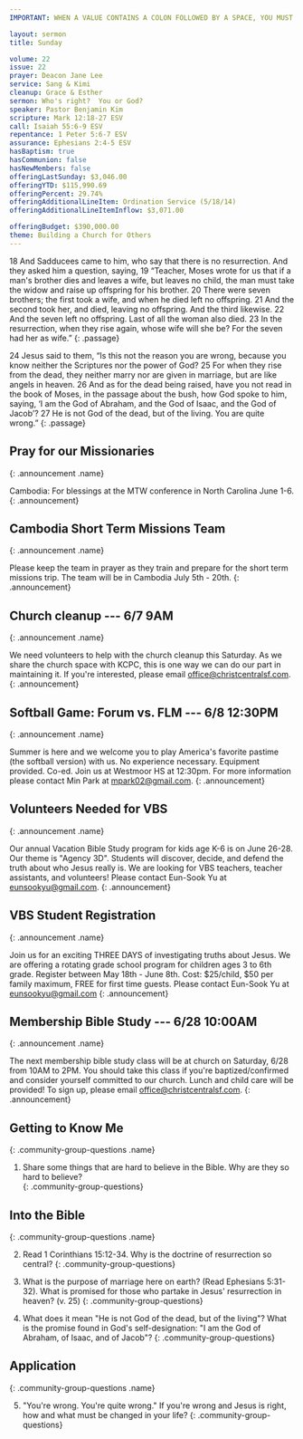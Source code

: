 ```yaml
---
IMPORTANT: WHEN A VALUE CONTAINS A COLON FOLLOWED BY A SPACE, YOU MUST USE &#58;

layout: sermon
title: Sunday

volume: 22
issue: 22
prayer: Deacon Jane Lee
service: Sang & Kimi
cleanup: Grace & Esther
sermon: Who's right?  You or God?
speaker: Pastor Benjamin Kim
scripture: Mark 12:18-27 ESV
call: Isaiah 55:6-9 ESV
repentance: 1 Peter 5:6-7 ESV
assurance: Ephesians 2:4-5 ESV
hasBaptism: true
hasCommunion: false
hasNewMembers: false
offeringLastSunday: $3,046.00
offeringYTD: $115,990.69
offeringPercent: 29.74%
offeringAdditionalLineItem: Ordination Service (5/18/14)
offeringAdditionalLineItemInflow: $3,071.00

offeringBudget: $390,000.00
theme: Building a Church for Others
---
```


18 And Sadducees came to him, who say that there is no resurrection. And they asked him a question, saying, 19 “Teacher, Moses wrote for us that if a man's brother dies and leaves a wife, but leaves no child, the man must take the widow and raise up offspring for his brother. 20 There were seven brothers; the first took a wife, and when he died left no offspring. 21 And the second took her, and died, leaving no offspring. And the third likewise. 22 And the seven left no offspring. Last of all the woman also died. 23 In the resurrection, when they rise again, whose wife will she be? For the seven had her as wife.”
{: .passage}

24 Jesus said to them, “Is this not the reason you are wrong, because you know neither the Scriptures nor the power of God? 25 For when they rise from the dead, they neither marry nor are given in marriage, but are like angels in heaven. 26 And as for the dead being raised, have you not read in the book of Moses, in the passage about the bush, how God spoke to him, saying, ‘I am the God of Abraham, and the God of Isaac, and the God of Jacob’? 27 He is not God of the dead, but of the living. You are quite wrong.”
{: .passage}


## Pray for our Missionaries
{: .announcement .name}

Cambodia: For blessings at the MTW conference in North Carolina June 1-6.
{: .announcement}

## Cambodia Short Term Missions Team
{: .announcement .name}

Please keep the team in prayer as they train and prepare for the short term missions trip. The team will be in Cambodia July 5th - 20th.
{: .announcement}

## Church cleanup --- 6/7 9AM
{: .announcement .name}

We need volunteers to help with the church cleanup this Saturday. As we share the church space with KCPC, this is one way we can do our part in maintaining it. If you're interested, please email office@christcentralsf.com.
{: .announcement}

## Softball Game: Forum vs. FLM --- 6/8 12:30PM
{: .announcement .name}

Summer is here and we welcome you to play America's favorite pastime (the softball version) with us. No experience necessary. Equipment provided. Co-ed. Join us at Westmoor HS at 12:30pm. For more information please contact Min Park at mpark02@gmail.com.
{: .announcement}

## Volunteers Needed for VBS
{: .announcement .name}

Our annual Vacation Bible Study program for kids age K-6 is on June 26-28.  Our theme is "Agency 3D".  Students will discover, decide, and defend the truth about who Jesus really is.  We are looking for VBS teachers, teacher assistants, and volunteers! Please contact Eun-Sook Yu at eunsookyu@gmail.com.
{: .announcement}

## VBS Student Registration
{: .announcement .name}

Join us for an exciting THREE DAYS of investigating truths about Jesus.  We are offering a rotating grade school program for children ages 3 to 6th grade.  Register between May 18th - June 8th. Cost: $25/child, $50 per family maximum, FREE for first time guests. Please contact Eun-Sook Yu at eunsookyu@gmail.com
{: .announcement}

## Membership Bible Study --- 6/28 10:00AM
{: .announcement  .name}

The next membership bible study class will be at church on Saturday, 6/28 from 10AM to 2PM. You should take this class if you're baptized/confirmed and consider yourself committed to our church. Lunch and child care will be provided! To sign up, please email office@christcentralsf.com.
{: .announcement}

## Getting to Know Me
{: .community-group-questions .name}

1) Share some things that are hard to believe in the Bible. Why are they so hard to believe?  
{: .community-group-questions}

## Into the Bible
{: .community-group-questions .name}

2) Read 1 Corinthians 15:12-34. Why is the doctrine of resurrection so central? 
{: .community-group-questions}

3) What is the purpose of marriage here on earth? (Read Ephesians 5:31-32). What is promised for those who partake in Jesus' resurrection in heaven?  (v. 25)
{: .community-group-questions}

4) What does it mean "He is not God of the dead, but of the living"? What is the promise found in God's self-designation: "I am the God of Abraham, of Isaac, and of Jacob"?
{: .community-group-questions}

## Application
{: .community-group-questions .name}

5) "You're wrong. You're quite wrong." If you're wrong and Jesus is right, how and what must be changed in your life?
{: .community-group-questions}